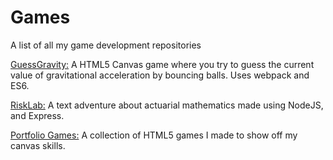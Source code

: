 # Games
A list of all my game development repositories

[GuessGravity:](https://github.com/DMPS/GuessGravity)
A HTML5 Canvas game where you try to guess the current value of gravitational acceleration by bouncing balls. Uses webpack and ES6.

[RiskLab:](https://github.com/DMPS/RiskLab)
A text adventure about actuarial mathematics made using NodeJS, and Express.

[Portfolio Games:](https://github.com/DMPS/Portfolio-Games)
A collection of HTML5 games I made to show off my canvas skills.
